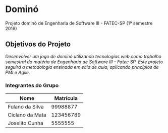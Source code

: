 # Dominó
Projeto dominó de Engenharia de Software III - FATEC-SP (1º semestre 2016)

## Objetivos do Projeto

_Desenvolver um jogo de dominó utilizando tecnologias web como trabalho semestral da matéria de Engenharia de Software III - Fatec SP.
Este projeto seguirá a metodologia ensinada em sala de aula, aplicando princípios de PMI e Agile._

### Integrantes do Grupo

|Nome|Matrícula|
|---|---|
|Fulano da Silva|99988877|
|Ciclano da Mata|123456789|
|Joselito Cunha|5555555|
